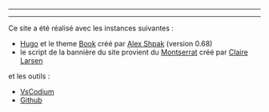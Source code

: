
---

---


Ce site a été réalisé avec les instances suivantes : 

- [Hugo](https://gohugo.io/) et le theme [Book](https://themes.gohugo.io/hugo-book/) créé par [Alex Shpak](https://github.com/alex-shpak/) (version 0.68)
- le script de la bannière du site provient du [Montserrat](https://codepen.io/ClaireLarsen/pen/XmVyVX) créé par [Claire Larsen](https://codepen.io/ClaireLarsen)

et les outils : 

- [VsCodium](https://vscodium.com/) 
- [Github](https://github.com/) 
